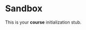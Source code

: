 <!--
author:   Leon Endris

email:    leendris@uni-koblenz.de

version:  0.0.1

language: de

narrator: Deutsch Female

comment:  This is the sandbox for the
          CV Online course. All Tools will 
          be developed and tested here

link: 

script:   

translation: Deutsch  translations/German.md

translation: Français translations/French.md
-->

# Sandbox

This is your **course** initialization stub.

<div>
    <include src="./HTML/MyPicCoder.html"></include>
</div>

